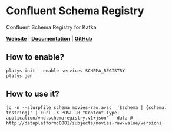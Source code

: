 # Confluent Schema Registry

Confluent Schema Registry for Kafka 

**[Website](https://docs.confluent.io/1.0/schema-registry/docs/intro.html)** | **[Documentation](https://docs.confluent.io/1.0/schema-registry/docs/intro.html)** | **[GitHub](https://github.com/confluentinc/schema-registry)**

## How to enable?

```
platys init --enable-services SCHEMA_REGISTRY
platys gen
```

## How to use it?

```
jq -n --slurpfile schema movies-raw.avsc  '$schema | {schema: tostring}' | curl -X POST -H "Content-Type: application/vnd.schemaregistry.v1+json" --data @- http://dataplatform:8081/subjects/movies-raw-value/versions  
```